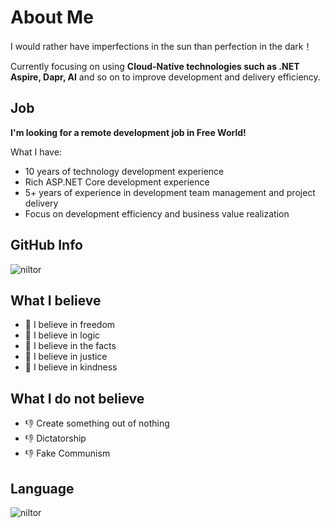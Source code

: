 # About Me

I would rather have imperfections in the sun than perfection in the dark！

Currently focusing on using **Cloud-Native technologies such as .NET Aspire, Dapr, AI** and so on to improve development and delivery efficiency.

## Job

**I'm looking for a remote development job in Free World!**

What I have:

- 10 years of technology development experience
- Rich ASP.NET Core development experience
- 5+ years of experience in development team management and project delivery
- Focus on development efficiency and business value realization

## GitHub Info

<div>
  <img align="center" src="https://github-readme-stats.vercel.app/api?username=niltor&show_icons=true&theme=dark" alt="niltor" />
</div>
  
## What I believe

- 💪 I believe in freedom
- 💪 I believe in logic
- 💪 I believe in the facts
- 💪 I believe in justice
- 💪 I believe in kindness

## What I do not believe

- 👎 Create something out of nothing
- 👎 Dictatorship
- 👎 Fake Communism

## Language

 <div>
  <img align="center" src="https://github-readme-stats.vercel.app/api/top-langs/?username=niltor&layout=compact&hide=html&theme=dark" alt="niltor" />
</div>
